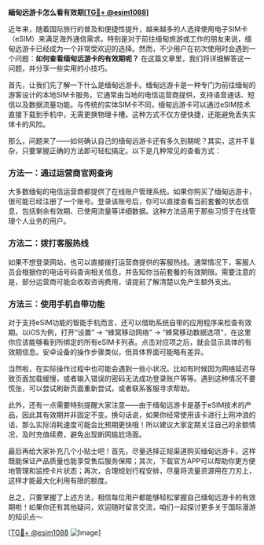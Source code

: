 **緬甸远游卡怎么看有效期[[TG💪+ @esim1088](https://t.me/s/esim1088)]**

近年来，随着国际旅行的普及和便捷性提升，越来越多的人选择使用电子SIM卡（eSIM）来满足海外通信需求。特别是对于前往缅甸旅游或工作的朋友来说，缅甸远游卡已经成为一个非常受欢迎的选择。然而，不少用户在初次使用时会遇到一个问题：**如何查看缅甸远游卡的有效期呢？** 在这篇文章里，我们将详细解答这一问题，并分享一些实用的小技巧。

首先，让我们先了解一下什么是缅甸远游卡。缅甸远游卡是一种专门为前往缅甸的游客设计的本地SIM卡服务。它通常由当地的电信运营商提供，支持语音通话、短信以及数据流量功能。与传统的实体SIM卡不同，缅甸远游卡可以通过eSIM技术直接下载到手机中，无需更换物理卡槽。这种方式不仅方便快捷，还能避免丢失实体卡的风险。

那么，问题来了——如何确认自己的缅甸远游卡还有多久到期呢？其实，这并不复杂，只要掌握正确的方法即可轻松搞定。以下是几种常见的查看方式：

### 方法一：通过运营商官网查询
大多数缅甸的电信运营商都提供了在线账户管理系统。如果你购买了缅甸远游卡，很可能已经注册了一个账号。登录该账号后，你可以直接查看当前套餐的状态信息，包括剩余有效期、已使用流量等详细数据。这种方法适用于那些习惯于在线管理个人业务的用户。

### 方法二：拨打客服热线
如果不想登录网站，也可以直接拨打运营商提供的客服热线。通常情况下，客服人员会根据你的电话号码查询相关信息，并告知你当前套餐的有效期限。需要注意的是，部分运营商可能会收取咨询费用，请提前了解清楚以免产生额外支出。

### 方法三：使用手机自带功能
对于支持eSIM功能的智能手机而言，还可以借助系统自带的应用程序来检查有效期。以iOS为例，打开“设置” -> “蜂窝移动网络” -> “蜂窝移动数据选项”，在这里你应该能够看到所绑定的所有eSIM卡列表。点击对应项之后，就会显示具体的有效期信息。安卓设备的操作步骤类似，但具体界面可能略有差异。

当然啦，在实际操作过程中也可能会遇到一些小状况。比如有时候因为网络延迟导致页面加载缓慢，或者输入错误的密码无法成功登录账户等等。遇到这种情况不要慌张，可以尝试刷新页面重新尝试，或者联系客服寻求帮助。

此外，还有一点需要特别提醒大家注意——由于缅甸远游卡是基于eSIM技术的产品，因此其有效期并非固定不变。换句话说，如果你经常使用该卡进行上网冲浪的话，那么实际消耗速度可能会比预期更快哦！所以建议大家定期关注自己的余额情况，及时充值续费，避免出现断网尴尬场面。

最后再给大家补充几个小贴士吧！首先，尽量选择正规渠道购买缅甸远游卡，这样既能保证产品质量也能享受售后服务保障；其次，下载官方APP可以帮助你更方便地管理和监控卡片状态；再次，合理规划行程安排，尽量将流量资源用在刀刃上，这样才能最大化利用有限的额度。

总之，只要掌握了上述方法，相信每位用户都能够轻松掌握自己缅甸远游卡的有效期啦！如果你还有其他疑问，欢迎随时留言交流，咱们一起探讨更多关于国际漫游的知识点～  

[[TG💪+ @esim1088](https://t.me/s/esim1088) ![Image](https://i.postimg.cc/4NQfJmqS/Snipaste-2025-05-13-00-14-12.png)]